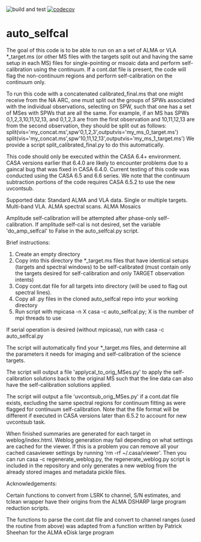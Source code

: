 ![build and test](https://github.com/psheehan/auto_selfcal/actions/workflows/run_E2E_test.yml/badge.svg)
[![codecov](https://codecov.io/github/psheehan/auto_selfcal/graph/badge.svg?token=6PLBR79LWF)](https://codecov.io/github/psheehan/auto_selfcal)

# auto_selfcal
The goal of this code is to be able to run on an a set of ALMA or VLA *_target.ms (or other MS files with the targets split out and having the same setup in each MS) files for single-pointing or msoaic data and perform self-calibration using the continuum. If a cont.dat file is present, the code will flag the non-continuum regions and perform self-calibration on the continuum only.

To run this code with a concatenated calibrated_final.ms that one might receive from the NA ARC, one must split out the groups of SPWs associated with the individual observations, selecting on SPW, such that one has a set of MSes with SPWs that are all the same. For example, if an MS has SPWs 0,1,2,3,10,11,12,13, and 0,1,2,3 are from the first observation and 10,11,12,13 are from the second observation, they should be split out as follows:
split(vis='my_concat.ms',spw'0,1,2,3',outputvis='my_ms_0_target.ms')
split(vis='my_concat.ms',spw'10,11,12,13',outputvis='my_ms_1_target.ms')
We provide a script split_calibrated_final.py to do this automatically.

This code should only be executed within the CASA 6.4+ environment. CASA versions earlier that 6.4.0 are likely to encounter problems due to a gaincal bug that was fixed in CASA 6.4.0. Current testing of this code was conducted using the CASA 6.5 and 6.6 series. We note that the continuum subtraction portions of the code requires CASA 6.5.2 to use the new uvcontsub.

Supported data:
Standard ALMA and VLA data.
Single or multiple targets.
Multi-band VLA.
ALMA spectral scans.
ALMA Mosaics

Amplitude self-calibration will be attempted after phase-only self-calibration. If amplitude self-cal is not desired, set the variable 'do_amp_selfcal' to False in the auto_selfcal.py script.

Brief instructions:
1. Create an empty directory
2. Copy into this directory the *_target.ms files that have identical setups (targets and spectral windows) to be self-calibrated (must contain only the targets desired for self-calibration and only TARGET observation intents)
3. Copy cont.dat file for all targets into directory (will be used to flag out spectral lines).
4. Copy all .py files in the cloned auto_selfcal repo into your working directory
5. Run script with mpicasa -n X casa -c auto_selfcal.py; X is the number of mpi threads to use

If serial operation is desired (without mpicasa), run with casa -c auto_selfcal.py

The script will automatically find your *_target.ms files, and determine all the parameters it needs for imaging and self-calibration of the science targets.

The script will output a file 'applycal_to_orig_MSes.py' to apply the self-calibration solutions back to the original MS such that the line data can also have the self-calibration solutions applied.

The script will output a file 'uvcontsub_orig_MSes.py' if a cont.dat file exists, excluding the same spectral regions for continuum fitting as were flagged for continuum self-calibration. Note that the file format will be different if executed in CASA versions later than 6.5.2 to account for new uvcontsub task.

When finished summaries are generated for each target in weblog/index.html. Weblog generation may fail depending on what settings are cached for the viewer. If this is a problem you can remove all your cached casaviewer settings by running 'rm -rf ~/.casa/viewer'. Then you can run casa -c regenerate_weblog.py, the regenerate_weblog.py script is included in the repository and only generates a new weblog from the already stored images and metadata pickle files.

Acknowledgements:

Certain functions to convert from LSRK to channel, S/N estimates, and tclean wrapper have their origins from the ALMA DSHARP large program reduction scripts.

The functions to parse the cont.dat file and convert to channel ranges (used the routine from above) was adapted from a function written by Patrick Sheehan for the ALMA eDisk large program
